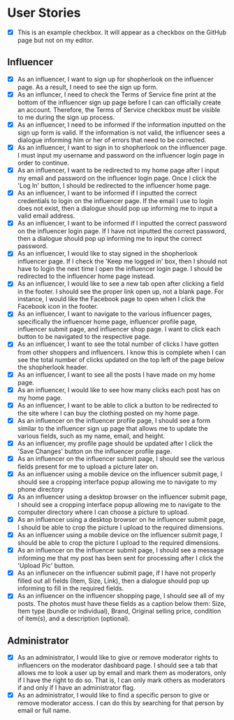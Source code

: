 # User Stories

- [x] This is an example checkbox. It will appear as a checkbox on the GitHub page but not on my editor.

## Influencer 
- [x] As an influencer, I want to sign up for shopherlook on the influencer page. As a result, I need to see the sign up form. 
- [x] As an influncer, I need to check the Terms of Service fine print at the bottom of the influencer sign up page before I can can officially create an account. Therefore, the Terms of Service checkbox must be visible to me during the sign up process. 
- [x] As an influencer, I need to be informed if the information inputted on the sign up form is valid. If the information is not valid, the influencer sees a dialogue informing him or her of errors that need to be corrected. 
- [x] As an influencer, I want to sign in to shopherlook on the influencer page. I must input my username and password on the influencer login page in order to continue. 
- [x] As an influencer, I want to be redirected to my home page after I input my email and password on the influencer login page. Once I click the 'Log In' button, I should be redirected to the influencer home page. 
- [x] As an influencer, I want to be informed if I inputted the correct credentials to login on the influencer page. If the email I use to login does not exist, then a dialogue should pop up informing me to input a valid email address. 
- [x] As an influencer, I want to be informed if I inputted the correct password on the influencer login page. If I have not inputted the correct password, then a dialogue should pop up informing me to input the correct password. 
- [x] As an influencer, I would like to stay signed in the shopherlook influencer page. If I check the 'Keep me logged in' box, then I should not have to login the next time I open the influencer login page. I should be redirected to the influencer home page instead. 
- [x] As an influencer, I would like to see a new tab open after clicking a field in the footer. I should see the proper link open up, not a blank page. For instance, I would like the Facebook page to open when I click the Facebook icon in the footer. 
- [x] As an influencer, I want to navigate to the various influencer pages, specifically the influencer home page, influencer profile page, influencer submit page, and influencer shop page. I want to click each button to be navigated to the respective page. 
- [x] As an influencer, I want to see the total number of clicks I have gotten from other shoppers and influencers. I know this is complete when I can see the total number of clicks updated on the top left of the page below the shopherlook header. 
- [x] As an influencer, I want to see all the posts I have made on my home page. 
- [x] As an influencer, I would like to see how many clicks each post has on my home page. 
- [x] As an influencer, I want to be able to click a button to be redirected to the site where I can buy the clothing posted on my home page. 
- [x] As an influencer on the influencer profile page, I should see a form similar to the influencer sign up page that allows me to update the various fields, such as my name, email, and height. 
- [x] As an influencer, my profile page should be updated after I click the 'Save Changes' button on the influencer profile page. 
- [x] As an influencer on the influencer submit page, I should see the various fields present for me to upload a picture later on. 
- [x] As an influencer using a mobile device on the influencer submit page, I should see a cropping interface popup allowing me to navigate to my phone directory 
- [x] As an influencer using a desktop browser on the influencer submit page, I should see a cropping interface popup allowing me to navigate to the computer directory where I can choose a picture to upload. 
- [x] As an influencer using a desktop browser on he influencer submit page, I should be able to crop the picture I upload to the required dimensions. 
- [x] As an influencer using a mobile device on the influencer submit page, I should be able to crop the picture I upload to the required dimensions. 
- [x] As an influencer on the influencer submit page, I should see a message informing me that my post has been sent for processing after I click the 'Upload Pic' button. 
- [x] As an influnecer on the influencer submit page, if I have not properly filled out all fields (Item, Size, Link), then a dialogue should pop up informing to fill in the required fields. 
- [x] As an influencer on the influencer shopping page, I should see all of my posts. The photos must have these fields as a caption below them: Size, Item type (bundle or individual), Brand, Original selling price, condition of item(s), and a description (optional).

## Administrator
- [x] As an administrator, I would like to give or remove moderator rights to influencers on the moderator dashboard page. I should see a tab that allows me to look a user up by email and mark them as moderators, only if I have the right to do so. That is, I can only mark others as moderators if and only if I have an administrator flag. 
- [x] As an administrator, I would like to find a specific person to give or remove moderator access. I can do this by searching for that person by email or full name. 
